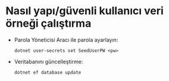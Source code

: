 # <a name="how-to-buildrun-secure-user-data-sample"></a>Nasıl yapı/güvenli kullanıcı veri örneği çalıştırma

* Parola Yöneticisi Aracı ile parola ayarlayın:

  `dotnet user-secrets set SeedUserPW <pw>`

* Veritabanını güncelleştirme:

    `dotnet ef database update`

